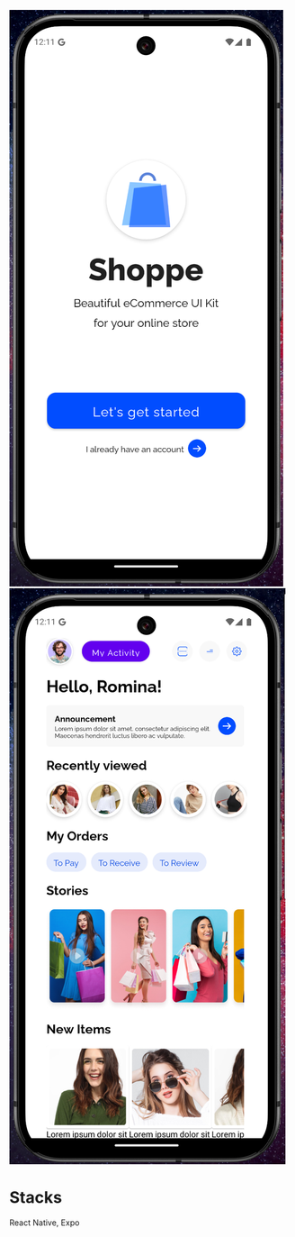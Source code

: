 ![alt text](https://github.com/Ztirk/shoppe/blob/master/assets/images/Screenshot%202025-07-01%20001131.png "Logo Title Text 1")
![alt text](https://github.com/Ztirk/shoppe/blob/master/assets/images/Screenshot%202025-07-01%20001153.png "Logo Title Text 1")

# Stacks

React Native, Expo
